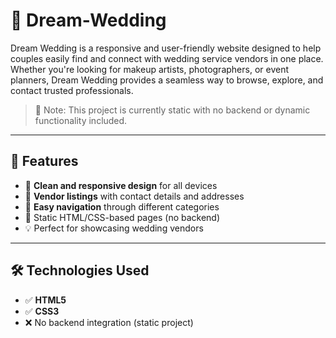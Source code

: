 # 💒 Dream-Wedding
Dream Wedding is a responsive and user-friendly website designed to help couples easily find and connect with wedding service vendors in one place. Whether you're looking for makeup artists, photographers, or event planners, Dream Wedding provides a seamless way to browse, explore, and contact trusted professionals.

> 🚨 Note: This project is currently static with no backend or dynamic functionality included.

---

## 📌 Features

- 🌸 **Clean and responsive design** for all devices
- 📇 **Vendor listings** with contact details and addresses
- 🔎 **Easy navigation** through different categories
- 📝 Static HTML/CSS-based pages (no backend)
- 💡 Perfect for showcasing wedding vendors

---

## 🛠️ Technologies Used

- ✅ **HTML5**
- ✅ **CSS3**
- ❌ No backend integration (static project)



